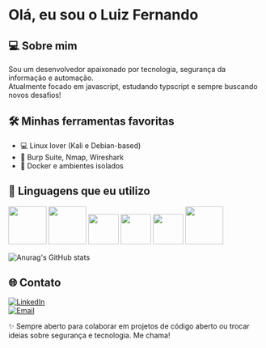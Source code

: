 # Olá, eu sou o Luiz Fernando

## 💻 Sobre mim
Sou um desenvolvedor apaixonado por tecnologia, segurança da informação e automação.  
Atualmente focado em javascript, estudando typscript e sempre buscando novos desafios!

## 🛠️ Minhas ferramentas favoritas
- 💻 Linux lover (Kali e Debian-based)
- 🔐 Burp Suite, Nmap, Wireshark
- 🐳 Docker e ambientes isolados

## 🧠 Linguagens que eu utilizo

<div>
  <img width="75px" src="https://cdn.jsdelivr.net/gh/devicons/devicon@latest/icons/html5/html5-original-wordmark.svg" />
  <img width="75px" src="https://cdn.jsdelivr.net/gh/devicons/devicon@latest/icons/css3/css3-plain-wordmark.svg" />
  <img width="60px" src="https://cdn.jsdelivr.net/gh/devicons/devicon@latest/icons/javascript/javascript-plain.svg" />
  <img width="60px" src="https://cdn.jsdelivr.net/gh/devicons/devicon@latest/icons/typescript/typescript-plain.svg" />
  <img width="60px" src="https://cdn.jsdelivr.net/gh/devicons/devicon@latest/icons/sass/sass-original.svg" />
  <img width="75px" src="https://cdn.jsdelivr.net/gh/devicons/devicon@latest/icons/mysql/mysql-original-wordmark.svg" />
</div>

![Anurag's GitHub stats](https://github-readme-stats.vercel.app/api?username=Luiz-F-Brogiato&show_icons=true&theme=transparent)

## 🌐 Contato
[![LinkedIn](https://img.shields.io/badge/-LinkedIn-0A66C2?style=flat-square&logo=linkedin&logoColor=white)](https://linkedin.com/in/seuusuario)  
[![Email](https://img.shields.io/badge/-Email-D14836?style=flat-square&logo=gmail&logoColor=white)](mailto:seuemail@gmail.com)


✨ Sempre aberto para colaborar em projetos de código aberto ou trocar ideias sobre segurança e tecnologia. Me chama!




